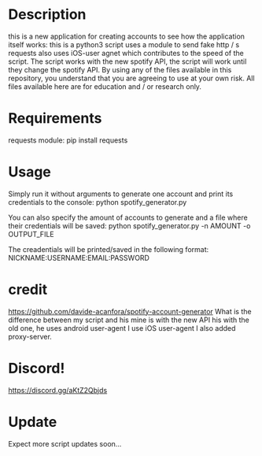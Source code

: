 
# Description
this is a new application for creating accounts to see how the application itself works: this is a python3 script uses a module to send fake http / s requests also uses iOS-user agnet which contributes to the speed of the script.
The script works with the new spotify API, the script will work until they change the spotify API.
By using any of the files available in this repository, you understand that you are agreeing to use at your own risk. All files available here are for education and / or research only.

# Requirements
requests module: pip install requests

# Usage
Simply run it without arguments to generate one account and print its credentials to the console:
python spotify_generator.py

You can also specify the amount of accounts to generate and a file where their credentials will be saved:
python spotify_generator.py -n AMOUNT -o OUTPUT_FILE

The creadentials will be printed/saved in the following format:
NICKNAME:USERNAME:EMAIL:PASSWORD

# credit
https://github.com/davide-acanfora/spotify-account-generator
What is the difference between my script and his mine is with the new API his with the old one, he uses android user-agent I use iOS user-agent I also added proxy-server.

# Discord!
https://discord.gg/aKtZ2Qbjds

# Update
Expect more script updates soon...
